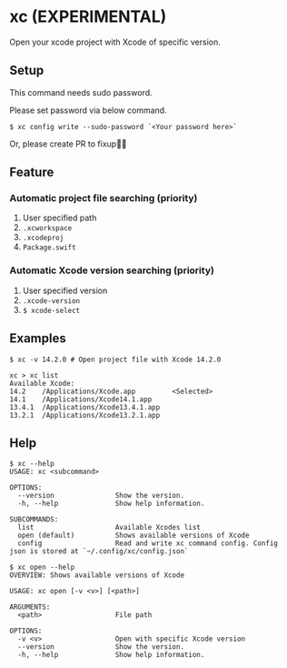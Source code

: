 # xc (EXPERIMENTAL)
Open your xcode project with Xcode of specific version.

## Setup

This command needs sudo password.

Please set password via below command.

```
$ xc config write --sudo-password `<Your password here>`
```

Or, please create PR to fixup🙇‍♂️

## Feature
### Automatic project file searching (priority)
1. User specified path <Optional arguments>
2. `.xcworkspace`
3. `.xcodeproj`
4. `Package.swift`

### Automatic Xcode version searching (priority)
1. User specified version <Optional options>
2. `.xcode-version` <Optional file>
3. `$ xcode-select`

## Examples

```
$ xc -v 14.2.0 # Open project file with Xcode 14.2.0
```

```
xc > xc list
Available Xcode:
14.2    /Applications/Xcode.app         <Selected>
14.1    /Applications/Xcode14.1.app
13.4.1  /Applications/Xcode13.4.1.app
13.2.1  /Applications/Xcode13.2.1.app
```

## Help

```
$ xc --help
USAGE: xc <subcommand>

OPTIONS:
  --version               Show the version.
  -h, --help              Show help information.

SUBCOMMANDS:
  list                    Available Xcodes list
  open (default)          Shows available versions of Xcode
  config                  Read and write xc command config. Config json is stored at `~/.config/xc/config.json`
```

```
$ xc open --help
OVERVIEW: Shows available versions of Xcode

USAGE: xc open [-v <v>] [<path>]

ARGUMENTS:
  <path>                  File path

OPTIONS:
  -v <v>                  Open with specific Xcode version
  --version               Show the version.
  -h, --help              Show help information.
```